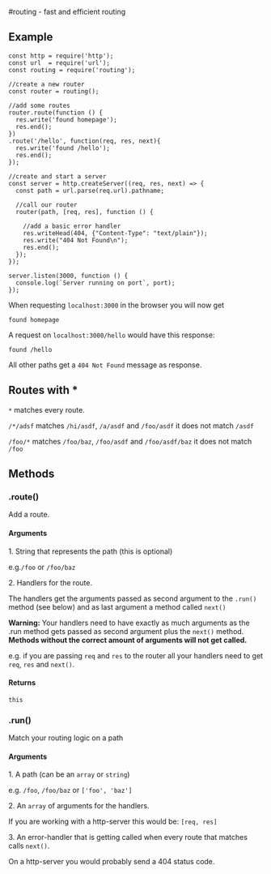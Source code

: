 #routing - fast and efficient routing
## Example
```
const http = require('http');
const url  = require('url');
const routing = require('routing');

//create a new router
const router = routing();

//add some routes
router.route(function () {
  res.write('found homepage');
  res.end();
})
.route('/hello', function(req, res, next){
  res.write('found /hello');
  res.end();
});

//create and start a server
const server = http.createServer((req, res, next) => {
  const path = url.parse(req.url).pathname;
  
  //call our router
  router(path, [req, res], function () {
  
    //add a basic error handler
    res.writeHead(404, {"Content-Type": "text/plain"});
    res.write("404 Not Found\n");
    res.end();
  });
});

server.listen(3000, function () {
  console.log(`Server running on port`, port);
});
```
When requesting `localhost:3000` in the browser you will now get
```
found homepage
```
A request on `localhost:3000/hello` would have this response:
```
found /hello
```
All other paths get a `404 Not Found` message as response.

## Routes with *
`*` matches every route.

`/*/adsf`
matches `/hi/asdf`, `/a/asdf` and `/foo/asdf`
it does not match `/asdf`

`/foo/*`
matches `/foo/baz`, `/foo/asdf` and `/foo/asdf/baz`
it does not match `/foo`

## Methods
### .route()
Add a route.
#### Arguments
1\. String that represents the path (this is optional)

e.g.`/foo` or `/foo/baz`

2\. Handlers for the route.

The handlers get the arguments passed as second argument to the `.run()` method (see below) and as last argument a method called `next()`

__Warning:__ Your handlers need to have exactly as much arguments as the .run method gets passed as second argument plus the `next()` method.
__Methods without the correct amount of arguments will not get called.__

e.g. if you are passing `req` and `res` to the router all your handlers need to get `req`, `res` and `next()`.

#### Returns
`this`

### .run()
Match your routing logic on a path

#### Arguments
1\. A path (can be an `array` or `string`)

e.g. `/foo`, `/foo/baz` or `['foo', 'baz']`

2\. An `array` of arguments for the handlers.

If you are working with a http-server this would be:
`[req, res]`

3\. An error-handler that is getting called when every route that matches calls `next()`.

On a http-server you would probably send a 404 status code.
